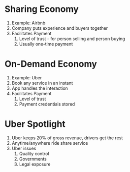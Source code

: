 # Sharing Economy
1. Example: Airbnb
2. Company puts experience and buyers together
3. Facilitates Payment
	1. Level of trust - for person selling and person buying
	2. Usually one-time payment
# On-Demand Economy
1. Example: Uber
2. Book any service in an instant
3. App handles the interaction
4. Facilitates Payment
	1. Level of trust
	2. Payment credentials stored
# Uber Spotlight
1. Uber keeps 20% of gross revenue, drivers get the rest
2. Anytime/anywhere ride share service
3. Uber issues
	1. Quality control
	2. Governments
	3. Legal exposure